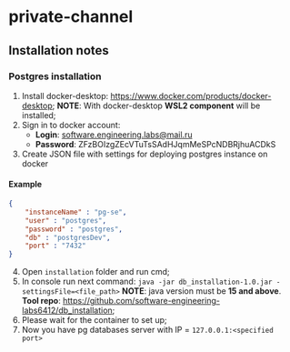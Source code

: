 # private-channel
## Installation notes
### Postgres installation
1) Install docker-desktop: https://www.docker.com/products/docker-desktop;
**NOTE**: With docker-desktop **WSL2 component** will be installed;
2) Sign in to docker account:
    * **Login**: software.engineering.labs@mail.ru
    * **Password**: ZFzBOIzgZEcVTuTsSAdHJqmMeSPcNDBRjhuACDkS
3) Create JSON file with settings for deploying postgres instance on docker
#### Example
```json
{
	"instanceName" : "pg-se",
	"user" : "postgres",
	"password" : "postgres",
	"db" : "postgresDev",
	"port" : "7432"
}
```
4) Open `installation` folder and run cmd;
5) In console run next command: `java -jar db_installation-1.0.jar -settingsFile=<file_path>` 
**NOTE**: java version must be **15 and above**. **Tool repo**: https://github.com/software-engineering-labs6412/db_installation;
6) Please wait for the container to set up;
7) Now you have pg databases server with IP = `127.0.0.1:<specified port>`